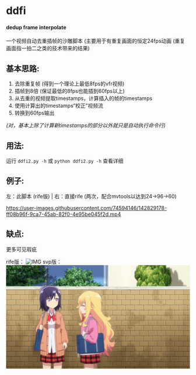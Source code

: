 # ddfi
#### dedup frame interpolate
一个视频自动去重插帧的沙雕脚本 (主要用于有重复画面的恒定24fps动画 (重复画面指一拍二之类的技术带来的结果)

## 基本思路:
1. 去除重复帧 (得到一个理论上最低8fps的vfr视频)
2. 插帧到8倍 (保证最低的8fps也能插到60fps以上)
3. 从去重的视频提取timestamps，计算插入的帧的timestamps
4. 使用计算出的timestamps“校正”视频流
5. 转换到60fps输出

*(对，基本上除了计算新timestamps的部分以外就只是自动执行命令行)*

## 用法:
运行 `ddfi2.py -h` 或 `python ddfi2.py -h` 查看详细

## 例子:
左：此脚本 (rife版) | 右：直接rife (两次，配合mvtools以达到24->96->60)

https://user-images.githubusercontent.com/74594146/142829178-ff08b96f-9ca7-45ab-82f0-4e95be045f2d.mp4

## 缺点:
更多可见瑕疵

rife版：
![IMG](https://user-images.githubusercontent.com/74594146/142829294-1b17c073-f587-4e49-8a72-c3c8b4149a53.png)
svp版：
![IMG](https://github.com/Mr-Z-2697/ddfi/blob/main/example/artifacts.webp?raw=true)
